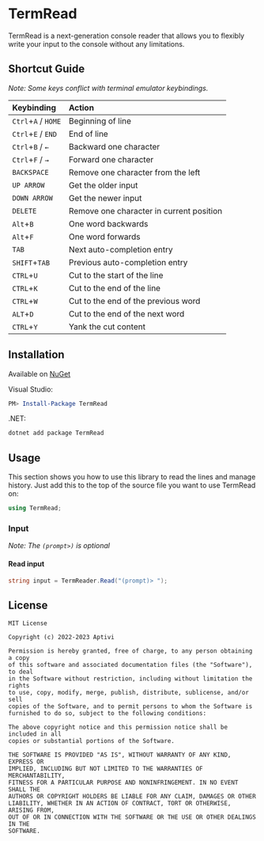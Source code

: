 # TermRead

TermRead is a next-generation console reader that allows you to flexibly write your input to the console without any limitations.

## Shortcut Guide

_Note: Some keys conflict with terminal emulator keybindings._

| Keybinding                         | Action                                               |
|:-----------------------------------|:-----------------------------------------------------|
| `Ctrl`+`A` / `HOME`                | Beginning of line                                    |
| `Ctrl`+`E` / `END`                 | End of line                                          |
| `Ctrl`+`B` / `←`                   | Backward one character                               |
| `Ctrl`+`F` / `→`                   | Forward one character                                |
| `BACKSPACE`                        | Remove one character from the left                   |
| `UP ARROW`                         | Get the older input                                  |
| `DOWN ARROW`                       | Get the newer input                                  |
| `DELETE`                           | Remove one character in current position             |
| `Alt`+`B`                          | One word backwards                                   |
| `Alt`+`F`                          | One word forwards                                    |
| `TAB`                              | Next auto-completion entry                           |
| `SHIFT`+`TAB`                      | Previous auto-completion entry                       |
| `CTRL`+`U`                         | Cut to the start of the line                         |
| `CTRL`+`K`                         | Cut to the end of the line                           |
| `CTRL`+`W`                         | Cut to the end of the previous word                  |
| `ALT`+`D`                          | Cut to the end of the next word                      |
| `CTRL`+`Y`                         | Yank the cut content                                 |

## Installation

Available on [NuGet](https://www.nuget.org/packages/TermRead/)

Visual Studio:

```powershell
PM> Install-Package TermRead
```

.NET:

```bash
dotnet add package TermRead
```

## Usage

This section shows you how to use this library to read the lines and manage history. Just add this to the top of the source file you want to use TermRead on:

```csharp
using TermRead;
```

### Input

_Note: The `(prompt>)` is optional_

#### Read input

```csharp
string input = TermReader.Read("(prompt)> ");
```

## License

```
MIT License

Copyright (c) 2022-2023 Aptivi

Permission is hereby granted, free of charge, to any person obtaining a copy
of this software and associated documentation files (the "Software"), to deal
in the Software without restriction, including without limitation the rights
to use, copy, modify, merge, publish, distribute, sublicense, and/or sell
copies of the Software, and to permit persons to whom the Software is
furnished to do so, subject to the following conditions:

The above copyright notice and this permission notice shall be included in all
copies or substantial portions of the Software.

THE SOFTWARE IS PROVIDED "AS IS", WITHOUT WARRANTY OF ANY KIND, EXPRESS OR
IMPLIED, INCLUDING BUT NOT LIMITED TO THE WARRANTIES OF MERCHANTABILITY,
FITNESS FOR A PARTICULAR PURPOSE AND NONINFRINGEMENT. IN NO EVENT SHALL THE
AUTHORS OR COPYRIGHT HOLDERS BE LIABLE FOR ANY CLAIM, DAMAGES OR OTHER
LIABILITY, WHETHER IN AN ACTION OF CONTRACT, TORT OR OTHERWISE, ARISING FROM,
OUT OF OR IN CONNECTION WITH THE SOFTWARE OR THE USE OR OTHER DEALINGS IN THE
SOFTWARE.
```
